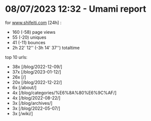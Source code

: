 # 08/07/2023 12:32 - Umami report
for www.shifeiti.com [24h] :

 - 160 (-58) page views
 - 55 (-20) uniques
 - 41 (-11) bounces
 - 2h 22' 12'' (-3h 14' 37'') totaltime


top 10 urls:
 - 38x [/blog/2022-12-09/]
 - 37x [/blog/2023-01-12/]
 - 26x [/]
 - 20x [/blog/2022-12-22/]
 - 6x [/about/]
 - 4x [/blog/categories/%E6%8A%80%E6%9C%AF/]
 - 4x [/blog/2022-08-22/]
 - 3x [/blog/archives/]
 - 3x [/blog/2022-05-07/]
 - 3x [/wiki/]


